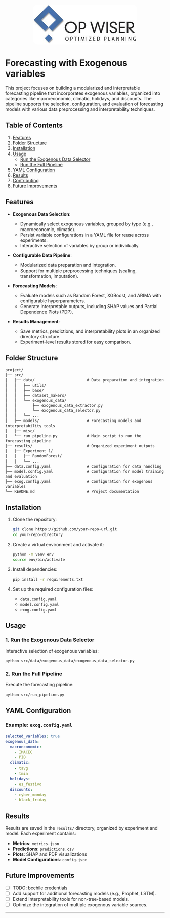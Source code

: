 <div align="center">
    <img src='assets\logo.jpg' style="border-radius: 15px">
</div>


# **Forecasting with Exogenous variables**

This project focuses on building a modularized and interpretable forecasting pipeline that incorporates exogenous variables, organized into categories like macroeconomic, climatic, holidays, and discounts. The pipeline supports the selection, configuration, and evaluation of forecasting models with various data preprocessing and interpretability techniques.

## **Table of Contents**
1. [Features](#features)
2. [Folder Structure](#folder-structure)
3. [Installation](#installation)
4. [Usage](#usage)
   - [Run the Exogenous Data Selector](#1-run-the-exogenous-data-selector)
   - [Run the Full Pipeline](#2-run-the-full-pipeline)
5. [YAML Configuration](#yaml-configuration)
6. [Results](#results)
7. [Contributing](#contributing)
8. [Future Improvements](#future-improvements)

## **Features**
- **Exogenous Data Selection**:
  - Dynamically select exogenous variables, grouped by type (e.g., macroeconomic, climatic).
  - Persist variable configurations in a YAML file for reuse across experiments.
  - Interactive selection of variables by group or individually.

- **Configurable Data Pipeline**:
  - Modularized data preparation and integration.
  - Support for multiple preprocessing techniques (scaling, transformation, imputation).

- **Forecasting Models**:
  - Evaluate models such as Random Forest, XGBoost, and ARIMA with configurable hyperparameters.
  - Generate interpretable outputs, including SHAP values and Partial Dependence Plots (PDP).

- **Results Management**:
  - Save metrics, predictions, and interpretability plots in an organized directory structure.
  - Experiment-level results stored for easy comparison.



## **Folder Structure**

```
project/
├── src/
│   ├── data/                       # Data preparation and integration
│   │   ├── utils/
│   │   ├── base/
│   │   ├── dataset_makers/
│   │   └── exogenous_data/
│   │       ├── exogenous_data_extractor.py
│   │       └── exogenous_data_selector.py
│   │   └── ...
│   ├── models/                     # Forecasting models and interpretability tools
│   ├── misc/
│   └── run_pipeline.py             # Main script to run the forecasting pipeline
├── results/                        # Organized experiment outputs
│   ├── Experiment_1/
│   │   ├── RandomForest/
│   │   └── ...
├── data.config.yaml                # Configuration for data handling
├── model.config.yaml               # Configuration for model training and evaluation
├── exog.config.yaml                # Configuration for exogenous variables
└── README.md                       # Project documentation
```


## **Installation**

1. Clone the repository:
   ```bash
   git clone https://github.com/your-repo-url.git
   cd your-repo-directory
   ```

2. Create a virtual environment and activate it:
   ```bash
   python -m venv env
   source env/bin/activate  
   ```

3. Install dependencies:
   ```bash
   pip install -r requirements.txt
   ```

4. Set up the required configuration files:
   - `data.config.yaml`
   - `model.config.yaml`
   - `exog.config.yaml`



## **Usage**

### **1. Run the Exogenous Data Selector**
Interactive selection of exogenous variables:
```bash
python src/data/exogenous_data/exogenous_data_selector.py
```

### **2. Run the Full Pipeline**
Execute the forecasting pipeline:
```bash
python src/run_pipeline.py
```



## **YAML Configuration**

### **Example: `exog.config.yaml`**
```yaml
selected_variables: true
exogenous_data:
  macroeconomic:
    - IMACEC
    - PIB
  climatic:
    - tavg
    - tmin
  holidays:
    - es_festivo
  discounts:
    - cyber_monday
    - black_friday
```


## **Results**

Results are saved in the `results/` directory, organized by experiment and model. Each experiment contains:
- **Metrics**: `metrics.json`
- **Predictions**: `predictions.csv`
- **Plots**: SHAP and PDP visualizations
- **Model Configurations**: `config.json`


## **Future Improvements**
- [ ] TODO: bcchile credentials
- [ ] Add support for additional forecasting models (e.g., Prophet, LSTM).
- [ ] Extend interpretability tools for non-tree-based models.
- [ ] Optimize the integration of multiple exogenous variable sources.

---

